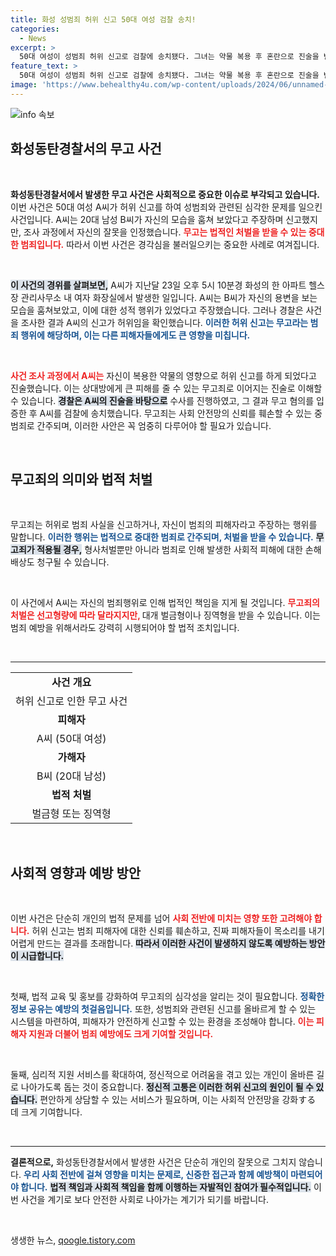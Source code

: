 ```yaml
---
title: 화성 성범죄 허위 신고 50대 여성 검찰 송치!
categories:
  - News
excerpt: >
  50대 여성이 성범죄 허위 신고로 검찰에 송치됐다. 그녀는 약물 복용 후 혼란으로 진술을 번복하며, 20대 남성을 허위로 비난한 혐의를 받고 있다. 진실을 가리기 위한 승부가 시작된다!
feature_text: >
  50대 여성이 성범죄 허위 신고로 검찰에 송치됐다. 그녀는 약물 복용 후 혼란으로 진술을 번복하며, 20대 남성을 허위로 비난한 혐의를 받고 있다. 진실을 가리기 위한 승부가 시작된다!
image: 'https://www.behealthy4u.com/wp-content/uploads/2024/06/unnamed-file.png'
---
```


<p><img src="https://www.behealthy4u.com/wp-content/uploads/2024/06/unnamed-file.png" alt="info 속보" /></p>

<h2 data-ke-size="size26">화성동탄경찰서의 무고 사건</h2>

<p data-ke-size="size16">&nbsp;</p>

<p><strong>화성동탄경찰서에서 발생한 무고 사건은 사회적으로 중요한 이슈로 부각되고 있습니다.</strong> 이번 사건은 50대 여성 A씨가 허위 신고를 하여 성범죄와 관련된 심각한 문제를 일으킨 사건입니다.  A씨는 20대 남성 B씨가 자신의 모습을 훔쳐 보았다고 주장하며 신고했지만, 조사 과정에서 자신의 잘못을 인정했습니다. <b><span style="color: #ee2323;">무고는 법적인 처벌을 받을 수 있는 중대한 범죄입니다.</span></b> 따라서 이번 사건은 경각심을 불러일으키는 중요한 사례로 여겨집니다. </p>

<p data-ke-size="size16">&nbsp;</p>

<p><b><span style="background-color: #21538527;">이 사건의 경위를 살펴보면,</span></b> A씨가 지난달 23일 오후 5시 10분경 화성의 한 아파트 헬스장 관리사무소 내 여자 화장실에서 발생한 일입니다. A씨는 B씨가 자신의 용변을 보는 모습을 훔쳐보았고, 이에 대한 성적 행위가 있었다고 주장했습니다. 그러나 경찰은 사건을 조사한 결과 A씨의 신고가 허위임을 확인했습니다. <b><span style="color: #1a5490;">이러한 허위 신고는 무고라는 범죄 행위에 해당하며, 이는 다른 피해자들에게도 큰 영향을 미칩니다.</span></b></p>

<p data-ke-size="size16">&nbsp;</p>

<p><b><span style="color: #ee2323;">사건 조사 과정에서 A씨는</span></b> 자신이 복용한 약물의 영향으로 허위 신고를 하게 되었다고 진술했습니다. 이는 상대방에게 큰 피해를 줄 수 있는 무고죄로 이어지는 진술로 이해할 수 있습니다. <b><span style="background-color: #21538527;">경찰은 A씨의 진술을 바탕으로</span></b> 수사를 진행하였고, 그 결과 무고 혐의를 입증한 후 A씨를 검찰에 송치했습니다. 무고죄는 사회 안전망의 신뢰를 훼손할 수 있는 중범죄로 간주되며, 이러한 사안은 꼭 엄중히 다루어야 할 필요가 있습니다. </p>

<p data-ke-size="size16">&nbsp;</p>

<h2 data-ke-size="size26">무고죄의 의미와 법적 처벌</h2>

<p data-ke-size="size16">&nbsp;</p>

<p>무고죄는 허위로 범죄 사실을 신고하거나, 자신이 범죄의 피해자라고 주장하는 행위를 말합니다. <b><span style="color: #1a5490;">이러한 행위는 법적으로 중대한 범죄로 간주되며, 처벌을 받을 수 있습니다.</span></b> <b><span style="background-color: #21538527;">무고죄가 적용될 경우,</span></b> 형사처벌뿐만 아니라 범죄로 인해 발생한 사회적 피해에 대한 손해배상도 청구될 수 있습니다.</p>

<p data-ke-size="size16">&nbsp;</p>

<p>이 사건에서 A씨는 자신의 범죄행위로 인해 법적인 책임을 지게 될 것입니다. <b><span style="color: #ee2323;">무고죄의 처벌은 선고형량에 따라 달라지지만, </span></b> 대개 벌금형이나 징역형을 받을 수 있습니다. 이는 범죄 예방을 위해서라도 강력히 시행되어야 할 법적 조치입니다.</p>

<p data-ke-size="size16">&nbsp;</p>

<hr />

<table style="width: 100%;">
    <tr>
        <td style="text-align: center; height: 29px;"><b>사건 개요</b></td>
    </tr>
    <tr>
        <td style="text-align: center; height: 29px;">허위 신고로 인한 무고 사건</td>
    </tr>
    <tr>
        <td style="text-align: center; height: 29px;"><b>피해자</b></td>
    </tr>
    <tr>
        <td style="text-align: center; height: 29px;">A씨 (50대 여성)</td>
    </tr>
    <tr>
        <td style="text-align: center; height: 29px;"><b>가해자</b></td>
    </tr>
    <tr>
        <td style="text-align: center; height: 29px;">B씨 (20대 남성)</td>
    </tr>
    <tr>
        <td style="text-align: center; height: 29px;"><b>법적 처벌</b></td>
    </tr>
    <tr>
        <td style="text-align: center; height: 29px;">벌금형 또는 징역형</td>
    </tr>
</table>

<p data-ke-size="size16">&nbsp;</p>

<h2 data-ke-size="size26">사회적 영향과 예방 방안</h2>

<p data-ke-size="size16">&nbsp;</p>

<p>이번 사건은 단순히 개인의 법적 문제를 넘어 <b><span style="color: #ee2323;">사회 전반에 미치는 영향 또한 고려해야 합니다.</span></b> 허위 신고는 범죄 피해자에 대한 신뢰를 훼손하고, 진짜 피해자들이 목소리를 내기 어렵게 만드는 결과를 초래합니다. <b><span style="background-color: #21538527;">따라서 이러한 사건이 발생하지 않도록 예방하는 방안이 시급합니다.</span></b></p>

<p data-ke-size="size16">&nbsp;</p>

<p>첫째, 법적 교육 및 홍보를 강화하여 무고죄의 심각성을 알리는 것이 필요합니다. <b><span style="color: #1a5490;">정확한 정보 공유는 예방의 첫걸음입니다.</span></b> 또한, 성범죄와 관련된 신고를 올바르게 할 수 있는 시스템을 마련하여, 피해자가 안전하게 신고할 수 있는 환경을 조성해야 합니다. <b><span style="color: #ee2323;">이는 피해자 지원과 더불어 범죄 예방에도 크게 기여할 것입니다.</span></b></p>

<p data-ke-size="size16">&nbsp;</p>

<p>둘째, 심리적 지원 서비스를 확대하여, 정신적으로 어려움을 겪고 있는 개인이 올바른 길로 나아가도록 돕는 것이 중요합니다. <b><span style="background-color: #21538527;">정신적 고통은 이러한 허위 신고의 원인이 될 수 있습니다.</span></b> 편안하게 상담할 수 있는 서비스가 필요하며, 이는 사회적 안전망을 강화する 데 크게 기여합니다.</p>

<p data-ke-size="size16">&nbsp;</p>

<hr />

<p><strong>결론적으로,</strong> 화성동탄경찰서에서 발생한 사건은 단순히 개인의 잘못으로 그치지 않습니다. <b><span style="color: #1a5490;">우리 사회 전반에 걸쳐 영향을 미치는 문제로, 신중한 접근과 함께 예방책이 마련되어야 합니다.</span></b> <b><span style="background-color: #21538527;">법적 책임과 사회적 책임을 함께 이행하는 자발적인 참여가 필수적입니다.</span></b> 이번 사건을 계기로 보다 안전한 사회로 나아가는 계기가 되기를 바랍니다. </p>

<p data-ke-size="size16">&nbsp;</p>
생생한 뉴스, <a href="https://qoogle.tistory.com" rel="dofollow">qoogle.tistory.com</a>



